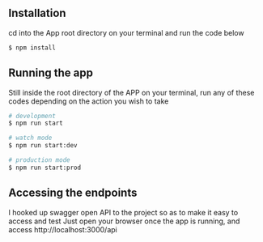 ## Installation
cd into the App root directory on your terminal and run the code below
```bash
$ npm install
```

## Running the app
Still inside the root directory of the APP on your terminal, run any of these codes depending on the action you wish to take
```bash
# development
$ npm run start

# watch mode
$ npm run start:dev

# production mode
$ npm run start:prod
```

## Accessing the endpoints
I hooked up swagger open API to the project so as to make it easy to access and test
Just open your browser once the app is running, and access 
http://localhost:3000/api

